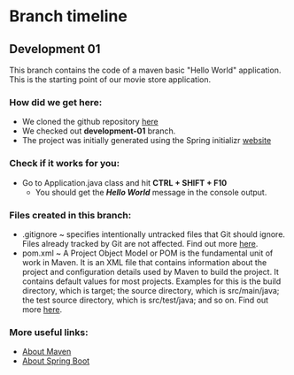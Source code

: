# Branch timeline
## Development 01

This branch contains the code of a maven basic "Hello World" application. This is the starting point of our movie store application.

### How did we get here: 
  * We cloned the github repository [here](https://github.com/dragos9214/dev-academy-2019.git)
  * We checked out **development-01** branch.
  * The project was initially generated using the Spring initializr [website](https://start.spring.io/)
 
### Check if it works for you:
  * Go to Application.java class and hit **CTRL + SHIFT + F10**
    * You should get the ***Hello World*** message in the console output.
    
### Files created in this branch:
  * .gitignore ~ specifies intentionally untracked files that Git should ignore. Files already tracked by Git are not affected. Find out more [here](https://git-scm.com/docs/gitignore).
  * pom.xml ~ A Project Object Model or POM is the fundamental unit of work in Maven. It is an XML file that contains information about the project and configuration details used by Maven to build the project. It contains default values for most projects. Examples for this is the build directory, which is target; the source directory, which is src/main/java; the test source directory, which is src/test/java; and so on. Find out more [here](https://maven.apache.org/guides/introduction/introduction-to-the-pom.html).
  
### More useful links:
  * [About Maven](https://maven.apache.org/what-is-maven.html)
  * [About Spring Boot](https://spring.io/projects/spring-boot)

